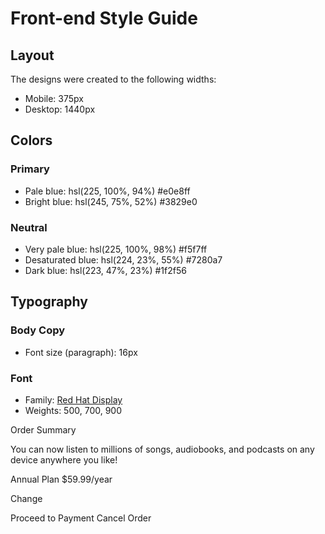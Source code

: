 # Front-end Style Guide

## Layout

The designs were created to the following widths:

- Mobile: 375px
- Desktop: 1440px

## Colors

### Primary

- Pale blue: hsl(225, 100%, 94%) #e0e8ff
- Bright blue: hsl(245, 75%, 52%) #3829e0

### Neutral

- Very pale blue: hsl(225, 100%, 98%) #f5f7ff
- Desaturated blue: hsl(224, 23%, 55%) #7280a7
- Dark blue: hsl(223, 47%, 23%) #1f2f56

## Typography

### Body Copy

- Font size (paragraph): 16px

### Font

- Family: [Red Hat Display](https://fonts.google.com/specimen/Red+Hat+Display)
- Weights: 500, 700, 900


Order Summary

  You can now listen to millions of songs, audiobooks, and podcasts on any 
  device anywhere you like!

  Annual Plan
  $59.99/year

  Change

  Proceed to Payment
  Cancel Order